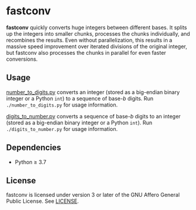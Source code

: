 fastconv
========

**fastconv** quickly converts huge integers between different bases. It splits
up the integers into smaller chunks, processes the chunks individually, and
recombines the results. Even without parallelization, this results in a massive
speed improvement over iterated divisions of the original integer, but fastconv
also processes the chunks in parallel for even faster conversions.

Usage
-----

[number\_to\_digits.py][ntd] converts an integer (stored as a big-endian binary
integer or a Python `int`) to a sequence of base-*b* digits. Run
`./number_to_digits.py` for usage information.

[digits\_to\_number.py][dtn] converts a sequence of base-*b* digits to an
integer (stored as a big-endian binary integer or a Python `int`). Run
`./digits_to_number.py` for usage information.

[ntd]: number_to_digits.py
[dtn]: digits_to_number.py

Dependencies
------------

* Python ≥ 3.7

License
-------

fastconv is licensed under version 3 or later of the GNU Affero General Public
License. See [LICENSE](LICENSE).
